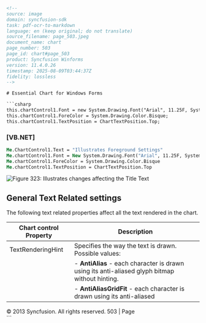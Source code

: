 ```html
<!-- 
source: image
domain: syncfusion-sdk
task: pdf-ocr-to-markdown
language: en (keep original; do not translate)
source_filename: page_503.jpeg
document_name: chart
page_number: 503
page_id: chart#page_503
product: Syncfusion Winforms
version: 11.4.0.26
timestamp: 2025-08-09T03:44:37Z
fidelity: lossless
-->

# Essential Chart for Windows Forms

```csharp
this.chartControl1.Font = new System.Drawing.Font("Arial", 11.25F, System.Drawing.FontStyle.Bold);
this.chartControl1.ForeColor = System.Drawing.Color.Bisque;
this.chartControl1.TextPosition = ChartTextPosition.Top;
```

### [VB.NET]

```vb
Me.ChartControl1.Text = "Illustrates Foreground Settings"
Me.chartControl1.Font = New System.Drawing.Font("Arial", 11.25F, System.Drawing.FontStyle.Bold)
Me.chartControl1.ForeColor = System.Drawing.Color.Bisque
Me.chartControl1.TextPosition = ChartTextPosition.Top
```

![Figure 323: Illustrates changes affecting the Title Text](https://via.placeholder.com/600)

## General Text Related settings

The following text related properties affect all the text rendered in the chart.

| Chart control Property       | Description                                                                                                              |
|------------------------------|--------------------------------------------------------------------------------------------------------------------------|
| TextRenderingHint            | Specifies the way the text is drawn. Possible values:                                                               |
|                              | - **AntiAlias** - each character is drawn using its anti-aliased glyph bitmap without hinting.                          |
|                              | - **AntiAliasGridFit** - each character is drawn using its anti-aliased                                                 |

<footer>
© 2013 Syncfusion. All rights reserved. 503 | Page
</footer>
```

<!-- tags: [Syncfusion Winforms, TextRelatedSettings, ChartControl, FontProperties, ForeColor, TextPosition, TextRenderingHint, AntiAlias, AntiAliasGridFit] -->
<!-- keywords: [Syncfusion, Winforms, Chart, Control, Text, RenderingHints, Anti-Aliasing, GridFit, TextProperties, Font, Forecolor, TextPosition] -->
```